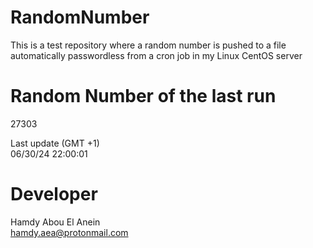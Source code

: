 # RandomNumber    
This is a test repository where a random number is pushed to a file automatically passwordless from a cron job in my Linux CentOS server    
# Random Number of the last run   
27303
      
Last update (GMT +1)    
06/30/24 22:00:01
# Developer    
Hamdy Abou El Anein   
hamdy.aea@protonmail.com
